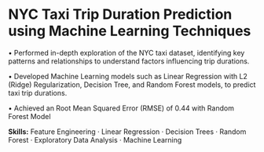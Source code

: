 # NYC Taxi Trip Duration Prediction using Machine Learning Techniques
• Performed in-depth exploration of the NYC taxi dataset, identifying key patterns and relationships to understand factors influencing trip durations.

• Developed Machine Learning models such as Linear Regression with L2 (Ridge) Regularization, Decision Tree, and Random Forest models, to predict taxi trip durations.

• Achieved an Root Mean Squared Error (RMSE) of 0.44 with Random Forest Model

**Skills:** Feature Engineering · Linear Regression · Decision Trees · Random Forest · Exploratory Data Analysis · Machine Learning
